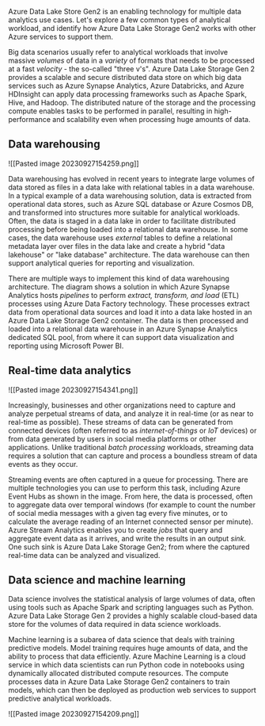 Azure Data Lake Store Gen2 is an enabling technology for multiple data analytics use cases. Let's explore a few common types of analytical workload, and identify how Azure Data Lake Storage Gen2 works with other Azure services to support them.

Big data scenarios usually refer to analytical workloads that involve massive _volumes_ of data in a _variety_ of formats that needs to be processed at a fast _velocity_ - the so-called "three v's". Azure Data Lake Storage Gen 2 provides a scalable and secure distributed data store on which big data services such as Azure Synapse Analytics, Azure Databricks, and Azure HDInsight can apply data processing frameworks such as Apache Spark, Hive, and Hadoop. The distributed nature of the storage and the processing compute enables tasks to be performed in parallel, resulting in high-performance and scalability even when processing huge amounts of data.

## Data warehousing

![[Pasted image 20230927154259.png]]

Data warehousing has evolved in recent years to integrate large volumes of data stored as files in a data lake with relational tables in a data warehouse. In a typical example of a data warehousing solution, data is extracted from operational data stores, such as Azure SQL database or Azure Cosmos DB, and transformed into structures more suitable for analytical workloads. Often, the data is staged in a data lake in order to facilitate distributed processing before being loaded into a relational data warehouse. In some cases, the data warehouse uses _external_ tables to define a relational metadata layer over files in the data lake and create a hybrid "data lakehouse" or "lake database" architecture. The data warehouse can then support analytical queries for reporting and visualization.

There are multiple ways to implement this kind of data warehousing architecture. The diagram shows a solution in which Azure Synapse Analytics hosts _pipelines_ to perform _extract, transform, and load_ (ETL) processes using Azure Data Factory technology. These processes extract data from operational data sources and load it into a data lake hosted in an Azure Data Lake Storage Gen2 container. The data is then processed and loaded into a relational data warehouse in an Azure Synapse Analytics dedicated SQL pool, from where it can support data visualization and reporting using Microsoft Power BI.

## Real-time data analytics

![[Pasted image 20230927154341.png]]

Increasingly, businesses and other organizations need to capture and analyze perpetual streams of data, and analyze it in real-time (or as near to real-time as possible). These streams of data can be generated from connected devices (often referred to as _internet-of-things_ or _IoT_ devices) or from data generated by users in social media platforms or other applications. Unlike traditional _batch processing_ workloads, streaming data requires a solution that can capture and process a boundless stream of data events as they occur.

Streaming events are often captured in a queue for processing. There are multiple technologies you can use to perform this task, including Azure Event Hubs as shown in the image. From here, the data is processed, often to aggregate data over temporal windows (for example to count the number of social media messages with a given tag every five minutes, or to calculate the average reading of an Internet connected sensor per minute). Azure Stream Analytics enables you to create _jobs_ that query and aggregate event data as it arrives, and write the results in an output _sink_. One such sink is Azure Data Lake Storage Gen2; from where the captured real-time data can be analyzed and visualized.

## Data science and machine learning

Data science involves the statistical analysis of large volumes of data, often using tools such as Apache Spark and scripting languages such as Python. Azure Data Lake Storage Gen 2 provides a highly scalable cloud-based data store for the volumes of data required in data science workloads.

Machine learning is a subarea of data science that deals with training predictive models. Model training requires huge amounts of data, and the ability to process that data efficiently. Azure Machine Learning is a cloud service in which data scientists can run Python code in notebooks using dynamically allocated distributed compute resources. The compute processes data in Azure Data Lake Storage Gen2 containers to train models, which can then be deployed as production web services to support predictive analytical workloads.

![[Pasted image 20230927154209.png]]
